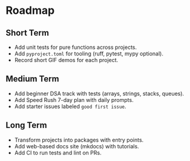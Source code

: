  # Roadmap

## Short Term

- Add unit tests for pure functions across projects.
- Add `pyproject.toml` for tooling (ruff, pytest, mypy optional).
- Record short GIF demos for each project.

## Medium Term

- Add beginner DSA track with tests (arrays, strings, stacks, queues).
- Add Speed Rush 7-day plan with daily prompts.
- Add starter issues labeled `good first issue`.

## Long Term

- Transform projects into packages with entry points.
- Add web-based docs site (mkdocs) with tutorials.
- Add CI to run tests and lint on PRs.

